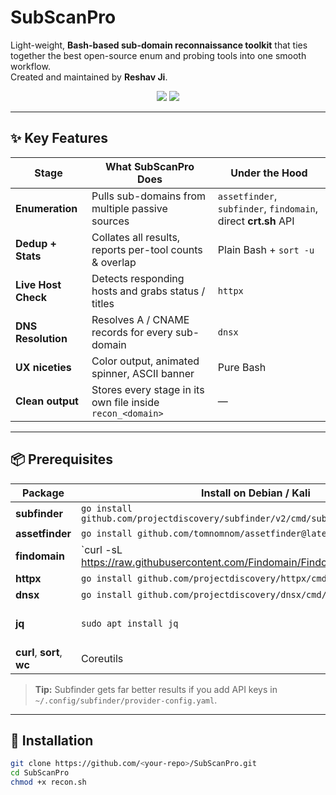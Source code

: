 # SubScanPro

Light-weight, **Bash-based sub-domain reconnaissance toolkit** that ties together the best open-source enum and probing tools into one smooth workflow.  
Created and maintained by **Reshav Ji**.

<p align="center">
  <img src="https://img.shields.io/badge/Bash-%3E%3D5.0-lightgrey?style=flat-square" />
  <img src="https://img.shields.io/badge/License-MIT-blue?style=flat-square" />
</p>

---

## ✨ Key Features
| Stage | What SubScanPro Does | Under the Hood |
|-------|----------------------|----------------|
| **Enumeration** | Pulls sub-domains from multiple passive sources | `assetfinder`, `subfinder`, `findomain`, direct **crt.sh** API |
| **Dedup + Stats** | Collates all results, reports per-tool counts & overlap | Plain Bash + `sort -u` |
| **Live Host Check** | Detects responding hosts and grabs status / titles | `httpx` |
| **DNS Resolution** | Resolves A / CNAME records for every sub-domain | `dnsx` |
| **UX niceties** | Color output, animated spinner, ASCII banner | Pure Bash |
| **Clean output** | Stores every stage in its own file inside `recon_<domain>` | —

---

## 📦 Prerequisites

| Package | Install on Debian / Kali | Purpose |
|---------|--------------------------|---------|
| **subfinder** | `go install github.com/projectdiscovery/subfinder/v2/cmd/subfinder@latest` |
| **assetfinder** | `go install github.com/tomnomnom/assetfinder@latest` |
| **findomain** | `curl -sL https://raw.githubusercontent.com/Findomain/Findomain/master/install.sh | bash` |
| **httpx** | `go install github.com/projectdiscovery/httpx/cmd/httpx@latest` |
| **dnsx** | `go install github.com/projectdiscovery/dnsx/cmd/dnsx@latest` |
| **jq** | `sudo apt install jq` | Parse crt.sh JSON |
| **curl**, **sort**, **wc** | Coreutils |

> **Tip:** Subfinder gets far better results if you add API keys in `~/.config/subfinder/provider-config.yaml`.

---

## 🚀 Installation

```bash
git clone https://github.com/<your-repo>/SubScanPro.git
cd SubScanPro
chmod +x recon.sh
